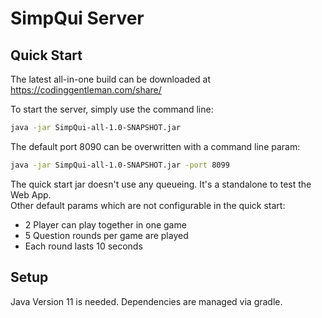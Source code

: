 # SimpQui Server

## Quick Start

The latest all-in-one build can be downloaded at https://codinggentleman.com/share/

To start the server, simply use the command line:
```bash
java -jar SimpQui-all-1.0-SNAPSHOT.jar
```

The default port 8090 can be overwritten with a command line param:
```bash
java -jar SimpQui-all-1.0-SNAPSHOT.jar -port 8099
```

The quick start jar doesn't use any queueing. It's a standalone to test the Web App.  
Other default params which are not configurable in the quick start:

* 2 Player can play together in one game
* 5 Question rounds per game are played  
* Each round lasts 10 seconds

## Setup

Java Version 11 is needed. Dependencies are managed via gradle.
